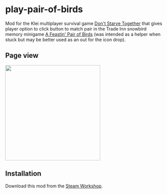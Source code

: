 # play-pair-of-birds
Mod for the Klei multiplayer survival game [Don't Starve Together](https://www.klei.com/games/dont-starve-together) that gives player option to click button to match pair in the Trade Inn snowbird memory minigame [A Feastin' Pair of Birds](https://dontstarve.fandom.com/wiki/Trade_Inn#A_Feastin'_Pair_of_Birds) (was intended as a helper when stuck but may be better used as an out for the icon drop). 

## Page view
<img src="https://github.com/jennifershan/play-pair-of-birds/blob/main/play-pair-of-birds.gif" width="300"/> 

## Installation
Download this mod from the [Steam Workshop](https://steamcommunity.com/sharedfiles/filedetails/?id=3127232578).

